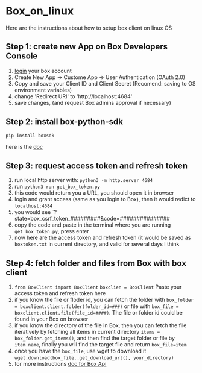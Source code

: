# Box_on_linux
Here are the instructions about how to setup box client on linux OS

## Step 1: create new App on Box Developers Console
1. [login](https://utexas.app.box.com/developers/console) your box account
2. Create New App -> Custome App -> User Authentication (OAuth 2.0)
3. Copy and save your Client ID and Client Secret (Recomend: saving to OS environment variables)
4. change 'Redirect URI' to 'http://localhost:4684'
5. save changes, (and request Box admins approval if necessary)

## Step 2: install box-python-sdk
`pip install boxsdk`

here is the [doc](https://github.com/box/box-python-sdk)

## Step 3: request access token and refresh token
1. run local http server with: `python3 -m http.server 4684`
2. run `python3 run get_box_token.py`
3. this code would return you a URL, you should open it in browser
4. login and grant access (same as you login to Box), then it would redict to `localhost:4684`
5. you would see `?state=box_csrf_token_#########&code=###############
6. copy the code and paste in the terminal where you are running `get_box_token.py`, press enter
7. now here are the access token and refresh token (it would be saved as `boxtoken.txt` in current directory, and valid for several days I think

## Step 4: fetch folder and files from Box with box client
1. `from BoxClient import BoxClient`
   `boxclien = BoxClient`
    Paste your access token and refresh token here
2. if you know the file or floder id, you can fetch the folder with `box_folder = boxclient.client.folder(folder_id=###)` or file with `box_file = boxclient.client.file(file_id=####)`. The file or folder id could be found in your Box on browser
3. if you know the directory of the file in Box, then you can fetch the file iteratively by fetching all items in current directory `items = box_folder.get_items()`, and then find the target folder or file by `item.name`, finally you will find the target file and return `box_file=item`
4. once you have the `box_file`, use wget to download it `wget.download(box_file..get_download_url(), your_directory)`
5. for more instructions [doc for Box Api](https://developer.box.com/reference/)

